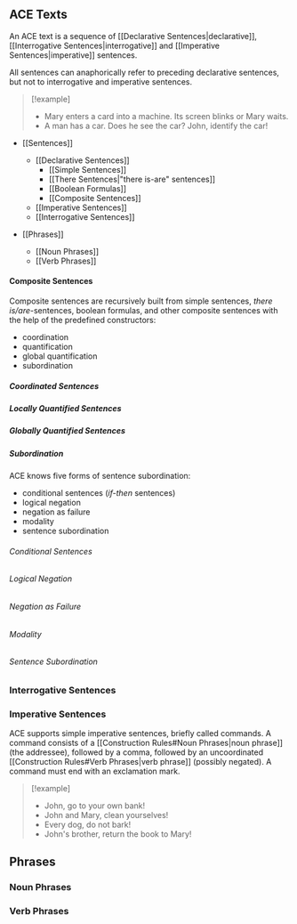 ## ACE Texts

An ACE text is a sequence of [[Declarative Sentences|declarative]], [[Interrogative Sentences|interrogative]] and [[Imperative Sentences|imperative]] sentences. 

All sentences can anaphorically refer to preceding declarative sentences, but not to interrogative and imperative sentences.

>[!example]
>* Mary enters a card into a machine. Its screen blinks or Mary waits.
>* A man has a car. Does he see the car? John, identify the car!

* [[Sentences]]
	* [[Declarative Sentences]]
		* [[Simple Sentences]]
		* [[There Sentences|"there is-are" sentences]]
		* [[Boolean Formulas]]
		* [[Composite Sentences]]
	* [[Imperative Sentences]]
	* [[Interrogative Sentences]]

* [[Phrases]]
	* [[Noun Phrases]]
	* [[Verb Phrases]]

#### Composite Sentences

Composite sentences are recursively built from simple sentences, _there is/are_-sentences, boolean formulas, and other composite sentences with the help of the predefined constructors:

- coordination
- quantification 
- global quantification
- subordination

##### Coordinated Sentences

##### Locally Quantified Sentences

##### Globally Quantified Sentences

##### Subordination

ACE knows five forms of sentence subordination:

- conditional sentences (_if-then_ sentences)
- logical negation
- negation as failure
- modality
- sentence subordination

###### Conditional Sentences
###### Logical Negation
###### Negation as Failure
###### Modality
###### Sentence Subordination


### Interrogative Sentences



### Imperative Sentences

ACE supports simple imperative sentences, briefly called commands. A command consists of a [[Construction Rules#Noun Phrases|noun phrase]] (the addressee), followed by a comma, followed by an uncoordinated [[Construction Rules#Verb Phrases|verb phrase]] (possibly negated). A command must end with an exclamation mark.

>[!example]
>* John, go to your own bank!
>* John and Mary, clean yourselves!
>* Every dog, do not bark!
>* John's brother, return the book to Mary!

## Phrases

### Noun Phrases

### Verb Phrases

